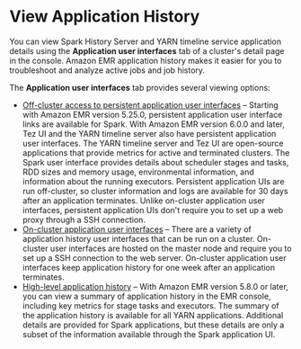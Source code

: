 # View Application History<a name="emr-cluster-application-history"></a>

You can view Spark History Server and YARN timeline service application details using the **Application user interfaces** tab of a cluster's detail page in the console\. Amazon EMR application history makes it easier for you to troubleshoot and analyze active jobs and job history\. 

The **Application user interfaces** tab provides several viewing options:
+ [Off\-cluster access to persistent application user interfaces](https://docs.aws.amazon.com/emr/latest/ManagementGuide/app-history-spark-UI.html) – Starting with Amazon EMR version 5\.25\.0, persistent application user interface links are available for Spark\. With Amazon EMR version 6\.0\.0 and later, Tez UI and the YARN timeline server also have persistent application user interfaces\. The YARN timeline server and Tez UI are open\-source applications that provide metrics for active and terminated clusters\. The Spark user interface provides details about scheduler stages and tasks, RDD sizes and memory usage, environmental information, and information about the running executors\. Persistent application UIs are run off\-cluster, so cluster information and logs are available for 30 days after an application terminates\. Unlike on\-cluster application user interfaces, persistent application UIs don't require you to set up a web proxy through a SSH connection\.
+ [On\-cluster application user interfaces](https://docs.aws.amazon.com/emr/latest/ManagementGuide/on-cluster-app-UI.html) – There are a variety of application history user interfaces that can be run on a cluster\. On\-cluster user interfaces are hosted on the master node and require you to set up a SSH connection to the web server\. On\-cluster application user interfaces keep application history for one week after an application terminates\.
+ [High\-level application history](https://docs.aws.amazon.com/emr/latest/ManagementGuide/app-history-summary.html) – With Amazon EMR version 5\.8\.0 or later, you can view a summary of application history in the EMR console, including key metrics for stage tasks and executors\. The summary of the application history is available for all YARN applications\. Additional details are provided for Spark applications, but these details are only a subset of the information available through the Spark application UI\. 